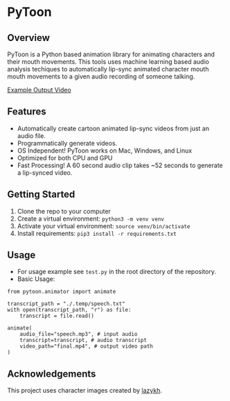 # PyToon
## Overview 
PyToon is a Python based animation library for animating characters and their mouth movements. This tools uses machine learning based audio analysis techiques to automatically lip-sync animated character mouth mouth movements to a given audio recording of someone talking.

[Example Output Video](https://youtu.be/fX2loRnr7II)

## Features
- Automatically create cartoon animated lip-sync videos from just an audio file.
- Programmatically generate videos.
- OS Independent! PyToon works on Mac, Windows, and Linux 
- Optimized for both CPU and GPU
- Fast Processing! A 60 second audio clip takes ~52 seconds to generate a lip-synced video.

## Getting Started 
1. Clone the repo to your computer
2. Create a virtual environment: `python3 -m venv venv`
3. Activate your virtual environment: `source venv/bin/activate`
4. Install requirements: `pip3 install -r requirements.txt`

## Usage
- For usage example see `test.py` in the root directory of the repository. 
- Basic Usage:

```
from pytoon.animator import animate

transcript_path = "./.temp/speech.txt"
with open(transcript_path, "r") as file:
    transcript = file.read()

animate(
    audio_file="speech.mp3", # input audio
    transcript=transcript, # audio transcript
    video_path="final.mp4", # output video path
)
```

## Acknowledgements
This project uses character images created by [lazykh](https://github.com/carykh/lazykh).